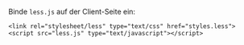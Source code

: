 Binde `less.js` auf der Client-Seite ein:

    <link rel="stylesheet/less" type="text/css" href="styles.less">
    <script src="less.js" type="text/javascript"></script>